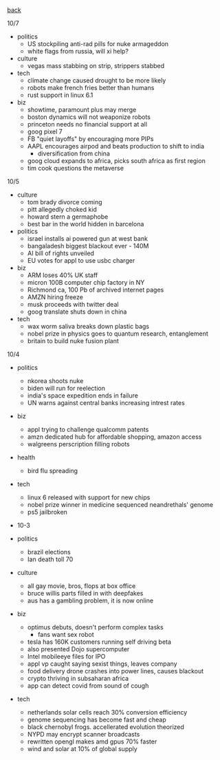 [back](./index.md)

10/7
- politics
  - US stockpiling anti-rad pills for nuke armageddon
  - white flags from russia, will xi help?
- culture
  - vegas mass stabbing on strip, strippers stabbed
- tech
  - climate change caused drought to be more likely
  - robots make french fries better than humans
  - rust support in linux 6.1
- biz
  - showtime, paramount plus may merge
  - boston dynamics will not weaponize robots
  - princeton needs no financial support at all
  - goog pixel 7
  - FB "quiet layoffs" by encouraging more PIPs
  - AAPL encourages airpod and beats production to shift to india
    - diversification from china
  - goog cloud expands to africa, picks south africa as first region
  - tim cook questions the metaverse

10/5
- culture
  - tom brady divorce coming
  - pitt allegedly choked kid
  - howard stern a germaphobe
  - best bar in the world hidden in barcelona
- politics
  - israel installs ai powered gun at west bank
  - bangaladesh biggest blackout ever - 140M
  - AI bill of rights unveiled
  - EU votes for appl to use usbc charger
- biz
  - ARM loses 40% UK staff
  - micron 100B computer chip factory in NY
  - Richmond ca, 100 Pb of archived internet pages
  - AMZN hiring freeze
  - musk proceeds with twitter deal
  - goog translate shuts down in china
- tech
  - wax worm saliva breaks down plastic bags
  - nobel prize in physics goes to quantum research, entanglement
  - britain to build nuke fusion plant

10/4
- politics
  - nkorea shoots nuke
  - biden will run for reelection
  - india's space expedition ends in failure
  - UN warns against central banks increasing intrest rates
- biz
  - appl trying to challenge qualcomm patents
  - amzn dedicated hub for affordable shopping, amazon access
  - walgreens perscription filling robots
- health
  - bird flu spreading
- tech
  - linux 6 released with support for new chips
  - nobel prize winner in medicine sequenced neandrethals' genome
  - ps5 jailbroken

- 10-3
- politics
  - brazil elections
  - Ian death toll 70
- culture
  - all gay movie, bros, flops at box office
  - bruce willis parts filled in with deepfakes
  - aus has a gambling problem, it is now online
- biz
  - optimus debuts, doesn't perform complex tasks
    - fans want sex robot
  - tesla has 160K customers running self driving beta
  - also presented Dojo supercomputer
  - Intel mobileeye files for IPO
  - appl vp caught saying sexist things, leaves company
  - food delivery drone crashes into power lines, causes blackout
  - crypto thriving in subsaharan africa
  - app can detect covid from sound of cough
- tech
  - netherlands solar cells reach 30% conversion efficiency
  - genome sequencing has become fast and cheap
  - black chernobyl frogs.  accellerated evolution theorized
  - NYPD may encrypt scanner broadcasts
  - rewritten opengl makes amd gpus 70% faster
  - wind and solar at 10% of global supply